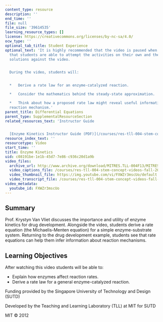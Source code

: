 ```yaml
---
content_type: resource
description: ''
end_time: ''
file: null
file_size: '39614535'
learning_resource_types: []
license: https://creativecommons.org/licenses/by-nc-sa/4.0/
ocw_type: ''
optional_tab_title: Student Experience
optional_text: 'It is highly recommended that the video is paused when prompted so
  that students are able to attempt the activities on their own and then check their
  solutions against the video.


  During the video, students will:


  *   Derive a rate law for an enzyme-catalyzed reaction.

  *   Consider the mathematics behind the steady-state approximation.

  *   Think about how a proposed rate law might reveal useful information about a
  reaction mechanism.'
parent_title: Differential Equations
parent_type: SupplementalResourceSection
related_resources_text: 'Instructor Guide


  [Enzyme Kinetics Instructor Guide (PDF)](/courses/res-tll-004-stem-concept-videos-fall-2013/resources/mitres_tll-004f13_enzguide)'
resource_index_text: ''
resourcetype: Video
start_time: ''
title: Enzyme Kinetics
uid: c08191be-1e1b-45d7-7e86-c936c20d1a9b
video_files:
  archive_url: http://www.archive.org/download/MITRES.TLL-004F13/MITRES_TLL-004F13_enzyme_kinetics_intro_300k.mp4
  video_captions_file: /courses/res-tll-004-stem-concept-videos-fall-2013/f3f402bebf345697b8f0ac90a285f0f2_FXWZr3mscUo.vtt
  video_thumbnail_file: https://img.youtube.com/vi/FXWZr3mscUo/default.jpg
  video_transcript_file: /courses/res-tll-004-stem-concept-videos-fall-2013/776a468c1cc967042fd3590150dee209_FXWZr3mscUo.pdf
video_metadata:
  youtube_id: FXWZr3mscUo
---
```


Summary
-------

Prof. Krystyn Van Vliet discusses the importance and utility of enzyme kinetics for drug development. Alongside the video, students derive a rate equation (the Michaelis-Menten equation) for a simple enzyme-substrate system. Returning to the drug development example, students see that rate equations can help them infer information about reaction mechanisms.

Learning Objectives
-------------------

After watching this video students will be able to:

*   Explain how enzymes affect reaction rates.
*   Derive a rate law for a general enzyme-catalyzed reaction.

Funding provided by the Singapore University of Technology and Design (SUTD)

Developed by the Teaching and Learning Laboratory (TLL) at MIT for SUTD

MIT © 2012


